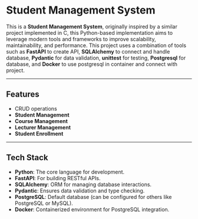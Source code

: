 # Student Management System

This is a **Student Management System**, originally inspired by a similar project implemented in C, this Python-based implementation aims to leverage modern tools and frameworks to improve scalability, maintainability, and performance.
This project uses a combination of tools such as **FastAPI** to create API, **SQLAlchemy** to connect and handle database, **Pydantic** for data validation, **unittest** for testing, **Postgresql** for database, and **Docker** to use postgresql in container and connect with project.

---

## Features

- CRUD operations
- **Student Management**
- **Course Management**
- **Lecturer Management**
- **Student Enrollment**

---

## Tech Stack

- **Python**: The core language for development.
- **FastAPI**: For building RESTful APIs.
- **SQLAlchemy**: ORM for managing database interactions.
- **Pydantic**: Ensures data validation and type checking.
- **PostgreSQL**: Default database (can be configured for others like PostgreSQL or MySQL).
- **Docker**: Containerized environment for PostgreSQL integration.
